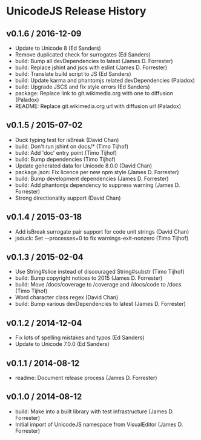 # UnicodeJS Release History

## v0.1.6 / 2016-12-09
* Update to Unicode 8 (Ed Sanders)
* Remove duplicated check for surrogates (Ed Sanders)
* build: Bump all devDependencies to latest (James D. Forrester)
* build: Replace jshint and jscs with eslint (James D. Forrester)
* build: Translate build script to JS (Ed Sanders)
* build: Update karma and phantomjs related devDependencies (Paladox)
* build: Upgrade JSCS and fix style errors (Ed Sanders)
* package: Replace link to git.wikimedia.org with one to diffusion (Paladox)
* README: Replace git.wikimedia.org url with diffusion url (Paladox)

## v0.1.5 / 2015-07-02
* Duck typing test for isBreak (David Chan)
* build: Don't run jshint on docs/* (Timo Tijhof)
* build: Add 'doc' entry point (Timo Tijhof)
* build: Bump dependencies (Timo Tijhof)
* Update generated data for Unicode 8.0.0 (David Chan)
* package.json: Fix licence per new npm style (James D. Forrester)
* build: Bump development dependencies (James D. Forrester)
* build: Add phantomjs dependency to suppress warning (James D. Forrester)
* Strong directionality support (David Chan)

## v0.1.4 / 2015-03-18
* Add isBreak surrogate pair support for code unit strings (David Chan)
* jsduck: Set --processes=0 to fix warnings-exit-nonzero (Timo Tijhof)

## v0.1.3 / 2015-02-04
* Use String#slice instead of discouraged String#substr (Timo Tijhof)
* build: Bump copyright notices to 2015 (James D. Forrester)
* build: Move /docs/coverage to /coverage and /docs/code to /docs (Timo Tijhof)
* Word character class regex (David Chan)
* build: Bump various devDependencies to latest (James D. Forrester)

## v0.1.2 / 2014-12-04
* Fix lots of spelling mistakes and typos (Ed Sanders)
* Update to Unicode 7.0.0 (Ed Sanders)

## v0.1.1 / 2014-08-12
* readme: Document release process (James D. Forrester)

## v0.1.0 / 2014-08-12
* build: Make into a built library with test infrastructure (James D. Forrester)
* Initial import of UnicodeJS namespace from VisualEditor (James D. Forrester)

